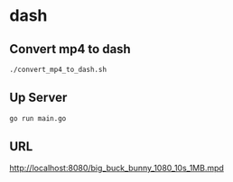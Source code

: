 # dash

## Convert mp4 to dash

```sh
./convert_mp4_to_dash.sh
```

## Up Server

```sh
go run main.go
```

## URL

[http://localhost:8080/big_buck_bunny_1080_10s_1MB.mpd](http://localhost:8080/big_buck_bunny_1080_10s_1MB.mpd)
